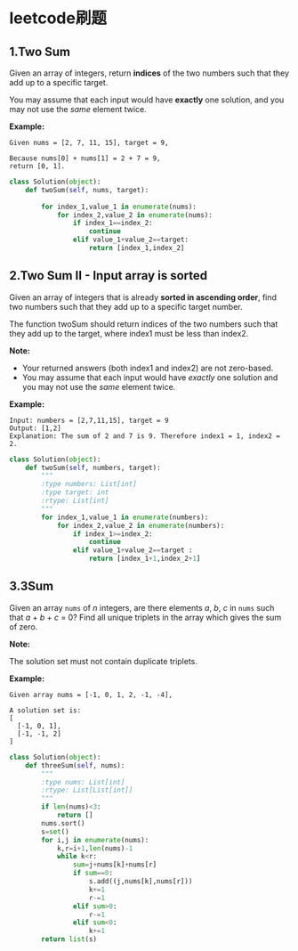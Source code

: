 # leetcode刷题

## 1.**Two Sum**

Given an array of integers, return **indices** of the two numbers such that they add up to a specific target.

You may assume that each input would have **exactly** one solution, and you may not use the *same* element twice.

**Example:**

```
Given nums = [2, 7, 11, 15], target = 9,

Because nums[0] + nums[1] = 2 + 7 = 9,
return [0, 1].

```

```python
class Solution(object):
    def twoSum(self, nums, target):
    
        for index_1,value_1 in enumerate(nums):
            for index_2,value_2 in enumerate(nums):
                if index_1==index_2:
                    continue
                elif value_1+value_2==target:
                    return [index_1,index_2]

```

## 2.Two Sum II - Input array is sorted    

Given an array of integers that is already **sorted in ascending order**, find two numbers such that they add up to a specific target number.

The function twoSum should return indices of the two numbers such that they add up to the target, where index1 must be less than index2.

**Note:**

- Your returned answers (both index1 and index2) are not zero-based.
- You may assume that each input would have *exactly* one solution and you may not use the *same* element twice.

**Example:**

```
Input: numbers = [2,7,11,15], target = 9
Output: [1,2]
Explanation: The sum of 2 and 7 is 9. Therefore index1 = 1, index2 = 2.
```

```python
class Solution(object):
    def twoSum(self, numbers, target):
        """
        :type numbers: List[int]
        :type target: int
        :rtype: List[int]
        """
        for index_1,value_1 in enumerate(numbers):
            for index_2,value_2 in enumerate(numbers):
                if index_1>=index_2:
                    continue
                elif value_1+value_2==target :
                    return [index_1+1,index_2+1]
```

## 3.3Sum

Given an array `nums` of *n* integers, are there elements *a*, *b*, *c* in `nums` such that *a* + *b* + *c* = 0? Find all unique triplets in the array which gives the sum of zero.

**Note:**

The solution set must not contain duplicate triplets.

**Example:**

```
Given array nums = [-1, 0, 1, 2, -1, -4],

A solution set is:
[
  [-1, 0, 1],
  [-1, -1, 2]
]
```

```python
class Solution(object):
    def threeSum(self, nums):
        """
        :type nums: List[int]
        :rtype: List[List[int]]
        """
        if len(nums)<3:
            return []
        nums.sort()
        s=set()
        for i,j in enumerate(nums):
            k,r=i+1,len(nums)-1
            while k<r:
                sum=j+nums[k]+nums[r]
                if sum==0:
                    s.add((j,nums[k],nums[r]))
                    k+=1
                    r-=1
                elif sum>0:
                    r-=1
                elif sum<0:
                    k+=1
        return list(s)
                
        
```

